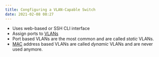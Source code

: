 ```yaml
---
title: Congfiguring a VLAN-Capable Switch
date: 2021-02-08 08:27
---
```

* Uses web-based or SSH CLI interface
* Assign ports to [VLANs](20210206110741-vlan.md)
* Port based VLANs are the most common and are called _static_ VLANs.
* [MAC](20201010174635-mac.md) address based VLANs are called _dynamic_
	VLANs and are never used anymore.

